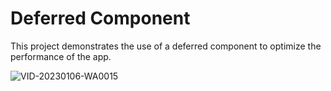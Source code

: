 # Deferred Component

This project demonstrates the use of a deferred component to optimize the performance of the app.




![VID-20230106-WA0015](https://user-images.githubusercontent.com/45100807/211248835-ae848a13-6e54-495d-bb41-360f771496ee.gif)
